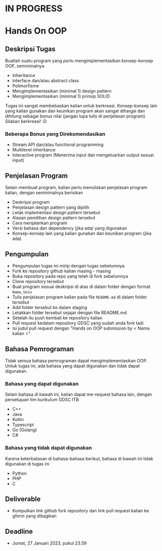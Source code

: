 # IN PROGRESS

# Hands On OOP

## Deskripsi Tugas
Buatlah suatu program yang *perlu* mengimplementasikan konsep-konsep OOP, seminimalnya
- Inheritance
- Interface dan/atau abstract class
- Polimorfisme
- Mengimplementasikan (minimal 1) design pattern
- Mengimplementasikan (minimal 1) prinsip SOLID

Tugas ini sangat membebaskan kalian untuk berkreasi. Konsep-konsep lain yang kalian gunakan dan keunikan program akan sangat dihargai dan dihitung sebagai bonus nilai (jangan lupa tulis di penjelasan program). Silakan berkreasi! :D

### Beberapa Bonus yang Direkomendasikan
- Stream API dan/atau functional programming
- Multilevel inheritance
- Interactive program (Menerima input dan mengeluarkan output sesuai input)

## Penjelasan Program
Selain membuat program, kalian perlu menuliskan penjelasan program kalian, dengan seminimalnya berisikan
- Deskripsi program
- Penjelasan design pattern yang dipilih
- Letak implementasi design pattern tersebut
- Alasan pemilihan design pattern tersebut
- Cara menjalankan program
- Versi bahasa dan dependency (jika ada) yang digunakan
- Konsep-konsep lain yang kalian gunakan dan keunikan program (jika ada)

## Pengumpulan
- Pengumpulan tugas ini mirip dengan tugas sebelumnya. 
- Fork ke repository github kalian masing - masing
- Buka repository pada repo yang telah di fork sebelumnya
- Clone repository tersebut
- Buat program sesuai deskripsi di atas di dalam folder dengan format `Nama_Univ`
- Tulis penjelasan program kalian pada file `README.md` di dalam folder tersebut
- Add folder tersebut ke dalam staging
- Letakkan folder tersebut sejajar dengan file README.md
- Setelah itu push kembali ke repository kalian
- Pull request kedalam repository GDSC yang sudah anda fork tadi
- Isi judul pull request dengan "Hands on OOP submission by < Nama kalian >"

## Bahasa Pemrograman
Tidak semua bahasa pemrograman dapat mengimplementasikan OOP. Untuk tugas ini, ada bahasa yang dapat digunakan dan tidak dapat digunakan.

### Bahasa yang dapat digunakan
Selain bahasa di bawah ini, kalian dapat me-request bahasa lain, dengan persetujuan tim kurikulum GDSC ITB

- C++
- Java
- Kotlin
- Typescript
- Go (Golang)
- C#

### Bahasa yang tidak dapat digunakan
Karena keterbatasan di bahasa-bahasa berikut, bahasa di bawah ini tidak digunakan di tugas ini
- Python
- PHP
- C

## Deliverable
- Kumpulkan link github fork repository dan link pull request kalian ke gform yang dibagikan

## Deadline
- Jumat, 27 Januari 2023, pukul 23.59

